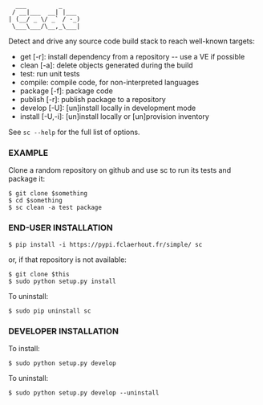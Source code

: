 	  ___         _     
	 / __|___  __| |___ 
	| (__/ _ \/ _` / -_)
	 \___\___/\__,_\___|

Detect and drive any source code build stack to reach well-known targets:
  * get [-r]: install dependency from a repository -- use a VE if possible
  * clean [-a]: delete objects generated during the build
  * test: run unit tests
  * compile: compile code, for non-interpreted languages
  * package [-f]: package code
  * publish [-r]: publish package to a repository
  * develop [-U]: [un]install locally in development mode
  * install [-U,-i]: [un]install locally or [un]provision inventory

See `sc --help` for the full list of options.


### EXAMPLE

Clone a random repository on github and use sc to run its tests and package it:

	$ git clone $something
	$ cd $something
	$ sc clean -a test package

### END-USER INSTALLATION

	$ pip install -i https://pypi.fclaerhout.fr/simple/ sc

or, if that repository is not available:

	$ git clone $this
	$ sudo python setup.py install

To uninstall:

	$ sudo pip uninstall sc


### DEVELOPER INSTALLATION

To install:

	$ sudo python setup.py develop

To uninstall:

	$ sudo python setup.py develop --uninstall
